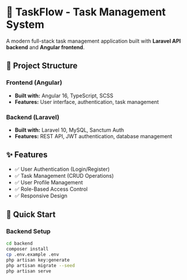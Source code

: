 # 🚀 TaskFlow - Task Management System

A modern full-stack task management application built with **Laravel API backend** and **Angular frontend**.

## 🌟 Project Structure

### Frontend (Angular)
- **Built with:** Angular 16, TypeScript, SCSS
- **Features:** User interface, authentication, task management

### Backend (Laravel)
- **Built with:** Laravel 10, MySQL, Sanctum Auth
- **Features:** REST API, JWT authentication, database management

## ✨ Features

- ✅ User Authentication (Login/Register)
- ✅ Task Management (CRUD Operations)
- ✅ User Profile Management
- ✅ Role-Based Access Control
- ✅ Responsive Design

## 🚀 Quick Start

### Backend Setup
```bash
cd backend
composer install
cp .env.example .env
php artisan key:generate
php artisan migrate --seed
php artisan serve